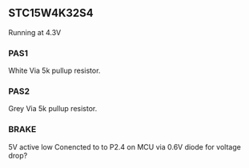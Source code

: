 




## STC15W4K32S4
Running at 4.3V


### PAS1
White
Via 5k pullup resistor.

### PAS2
Grey
Via 5k pullup resistor.



### BRAKE 
5V active low
Conencted to to P2.4 on MCU via 0.6V diode for voltage drop?












